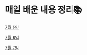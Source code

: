 # 매일 배운 내용 정리📚

[7월 5일](https://github.com/MoonSanghee/TIL/blob/master/%EC%88%98%EC%97%85%20%EC%A0%95%EB%A6%AC/7%EC%9B%94%205%EC%9D%BC%20%EC%88%98%EC%97%85%20%EC%A0%95%EB%A6%AC.md)

[7월 6일](https://github.com/MoonSanghee/TIL/blob/master/%EC%88%98%EC%97%85%20%EC%A0%95%EB%A6%AC/7%EC%9B%94%206%EC%9D%BC%20%EC%88%98%EC%97%85%20%EC%A0%95%EB%A6%AC.md)

[7월 7일](https://github.com/MoonSanghee/TIL/blob/master/%EC%88%98%EC%97%85%20%EC%A0%95%EB%A6%AC/7%EC%9B%94%207%EC%9D%BC%20%EC%88%98%EC%97%85%20%EC%A0%95%EB%A6%AC.md)